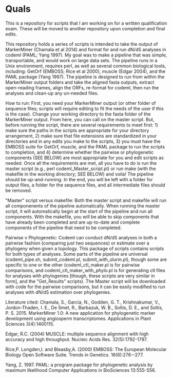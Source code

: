 # Quals
This is a repository for scripts that I am working on for a written qualification exam. These will be moved to another 
repository upon completion and final edits.

  This repository holds a series of scripts is intended to take the output of MarkerMiner (Chamala et al 2014) and format for 
and run dN/dS analyses in codeml (PAML; Yang 1997). My goal was to make a pipeline that was simple, transportable, and would 
work on large data sets. The pipeline runs in a Unix environment, requires perl, as well as several common biological tools, 
including: GetOrf (EMBOSS; Rice et al 2000), muscle (Edgar 2004), and the PAML package (Yang 1997). The pipeline is designed to
run from within the MarkerMiner output folders and take the aligned fasta outputs, extract open-reading frames, align the ORFs,
re-format for codeml, then run the analyses and clean-up any un-needed files.

How to run:
  First, you need your MarkerMiner output (or other folder of sequence files; scripts will require editing to fit the needs of 
the user if this is the case). Change your working directory to the fasta folder of the MarkerMiner output. From here, you can 
call on the master script. But, before running the script, there are several requirements to meet first: 1) make sure the paths
in the scripts are appropriate for your directory arrangement, 2) make sure that file extensions are standardized in your 
directories and in any edits you make to the scripts, 3) you must have the EMBOSS suite for GetOrf, muscle, and the PAML 
package to run the scripts to completion, and 4) determine whether the pairwise or phylogenetic components (SEE BELOW) are 
most appropriate for you and edit scripts as needed. Once all the requirements are met, all you have to do is run the master 
script (e.g., perl codeml_Master_script.pl) or run make (with the makefile in the working directory; SEE BELOW) and voila! The 
pipeline should be up-and-running. In the end, you will be left with a folder for output files, a folder for the sequence files, 
and all intermediate files should be removed.

"Master" script versus makefile:
  Both the master script and makefile will run all componenents of the pipeline automatically. When running the master script,
it will automatically begin at the start of the pipeline and run all components. With the makefile, you will be able to skip
components that have already been completed and are up-to-date and complete components of the pipeline that need to be completed.

Pairwise v Phylogenetic:
  Codeml can conduct dN/dS analyses in both a pairwise fashion (comparing just two sequences) or estimate over a phylogeny when
given a topology. This package of scripts contains scripts for both types of analyses. Some parts of the pipeline are universal
(codeml_pipe.sh, submit_codeml.pl, submit_with_slurm.pl), though some are specific to one or the other (codeml_ctl_maker.pl is
for pairwise comparisons, and codeml_ctl_maker_with_phylo.pl is for generating ctl files for analyses with phylogenies [though,
these scripts are very similar in form], and the "Get_Results" scripts). The Master script will be downloaded with code for
the pairwise comparisons, but it can be easily modified to run analyses with dN/dS estimation over phylogenies.   

Literature cited:
Chamala, S., García, N., Godden, G. T., Krishnakumar, V., Jordon-Thaden, I. E., De Smet, R., Barbazuk, W. B., Soltis, D. E., 
  and Soltis, P. S. 2015. MarkerMiner 1.0: A new application for phylogenetic marker development using angiosperm 
  transcriptomes. Applications in Plant Sciences 3(4):1400115.

Edgar, R.C. (2004) MUSCLE: multiple sequence alignment with high accuracy and high throughput.
  Nucleic Acids Res. 32(5):1792-1797. 
  
Rice,P. Longden,I. and Bleasby,A. (2000) EMBOSS: The European Molecular Biology Open Software Suite. Trends in Genetics. 
  16(6):276--277.

Yang, Z. 1997. PAML: a program package for phylogenetic analysis by maximum likelihood
  Computer Applications in BioSciences 13:555-556.

